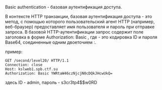 Basic authentication - базовая аутентификация доступа.

В контексте HTTP транзакции, базовая аутентификация доступа - это метод, с помощью которого пользовательский агент HTTP (например, веб-браузер) предоставляет имя пользователя и пароль при отправке запроса. В базовой HTTP-аутентификации запрос содержит поле заголовка в форме Authorization: Basic <credentials>, где <credentials> - это кодировка ID и пароля Base64, соединенные одним двоеточием :.

пример:

	GET /second/level20/ HTTP/1.1
	Connection: close
	Host: kslweb1.spb.ctf.su
	Authorization: Basic YWRtaW46czNjcjN0cDQkJHcwUkQ=

здесь ID - admin, пароль - s3cr3tp4$$w0RD
